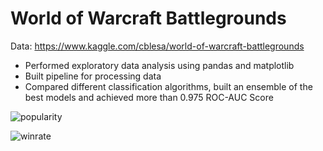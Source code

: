 # World of Warcraft Battlegrounds

Data: https://www.kaggle.com/cblesa/world-of-warcraft-battlegrounds
- Performed exploratory data analysis using pandas and matplotlib
- Built pipeline for processing data
- Compared different classification algorithms, built an ensemble of the best models and achieved more than
0.975 ROC-AUC Score

![popularity](https://user-images.githubusercontent.com/71336130/157888698-f2cdc51f-e246-43f7-aed6-0188a6bc7d6e.png)

![winrate](https://user-images.githubusercontent.com/71336130/157888725-ee8fb7e3-a508-41dd-84de-22d47c7aae80.png)
